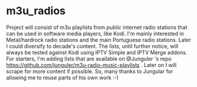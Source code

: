 # m3u_radios
Project will consist of m3u playlists from _public_ internet radio stations that can be used in software media players, like Kodi.
I'm mainly interested in Metal/hardrock radio stations and the main Portuguese radio stations. Later I could diversify to decade's content.
The lists, until further notice, will always be tested against Kodi using IPTV Simple and IPTV Merge addons.
For starters, I'm adding lists that are available on @Junguler 's repo https://github.com/junguler/m3u-radio-music-playlists . Later on I will scrape for more content if possible.
So, many thanks to Jungular for allowing me to reuse parts of his own work :-)
